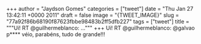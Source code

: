 
+++
author = "Jaydson Gomes"
categories = ["tweet"]
date = "Thu Jan 27 13:42:11 +0000 2011"
draft = false
image = "{TWEET_IMAGE}"
slug = "77a92f86b68190f87623fbbe98483b2ff5dfb227"
tags = ["tweet"]
title = """Ui! RT @guilhermeblanco: ..."""
+++
Ui! RT @guilhermeblanco: @galvao p**** véio, parabéns, tudo de grande!!!
